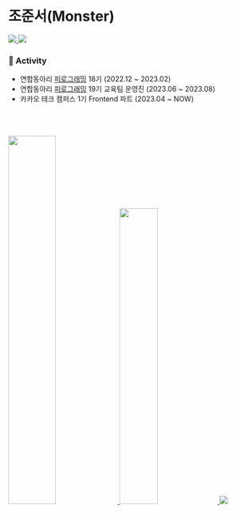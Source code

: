 # 조준서(Monster)
  <div>
  <a href="https://monsta-zo.github.io/" target="_blank"><img src="https://img.shields.io/badge/-Blog-853fb3?logo=GitHub&style=for-the-badge"/>
  </a>
  <a href="https://www.instagram.com/monsta__zo/" target="_blank"><img src="https://img.shields.io/badge/-Instagram-ffdfe6?logo=Instagram&style=for-the-badge"/>
  </a>
</div>

### 🚀 Activity
- 연합동아리 [피로그래밍](https://pirogramming.com/) 18기 (2022.12 ~ 2023.02)
- 연합동아리 [피로그래밍](https://pirogramming.com/) 19기 교육팀 운영진 (2023.06 ~ 2023.08)
- 카카오 테크 캠퍼스 1기 Frontend 파트 (2023.04 ~ NOW)
  
<br/>
  <br/>
  <br/>
<a href="s">
  <img src="https://github-readme-stats.vercel.app/api?username=monsta-zo&theme=default&show_icons=true" width="43.5%" />
</a>
<a href="s">
  <img src="https://github-readme-stats.vercel.app/api/top-langs/?username=monsta-zo&exclude_repo=monsta-zo.github.io,Piro18_Arsha_05&layout=compact&theme=default" width="39%" />
</a>
<img src="https://github-readme-solvedac.hyp3rflow.vercel.app/api/?handle=lezo9911"/>

